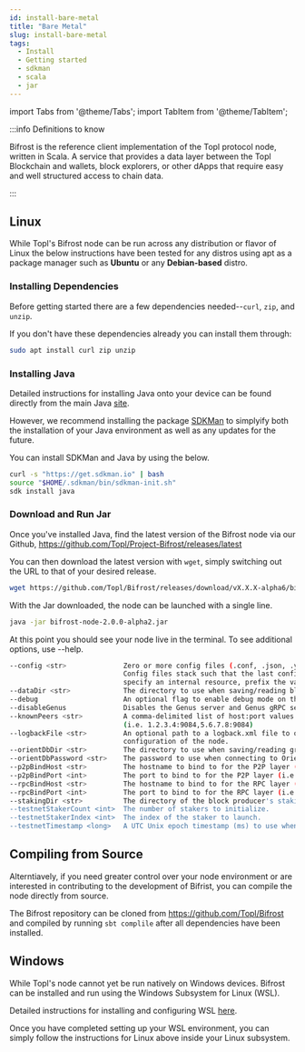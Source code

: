 ```yaml
---
id: install-bare-metal
title: "Bare Metal"
slug: install-bare-metal
tags:
  - Install
  - Getting started
  - sdkman
  - scala
  - jar
---
```


import Tabs from '@theme/Tabs';
import TabItem from '@theme/TabItem';

:::info Definitions to know

<Tabs>
  <TabItem value="Bifrost" label="Bifrost">Bifrost is the reference client implementation of the Topl protocol node, written in Scala.</TabItem>
  <TabItem value="Genus" label="Genus">A service that provides a data layer between the Topl Blockchain and wallets, block explorers, or other dApps that require easy and well structured access to chain data.</TabItem>
</Tabs>

:::

## Linux

While Topl's Bifrost node can be run across any distribution or flavor of Linux the below instructions have been tested for any distros using apt as a package manager such as **Ubuntu** or any **Debian-based** distro.

### Installing Dependencies

Before getting started there are a few dependencies needed--`curl`, `zip`, and `unzip`.

If you don't have these dependencies already you can install them through:

```sh
sudo apt install curl zip unzip
```

### Installing Java

Detailed instructions for installing Java onto your device can be found directly from the main Java [site](https://www.java.com/en/download/help/linux_install.html).

However, we recommend installing the package [SDKMan](https://sdkman.io/) to simplyify both the installation of your Java environment as well as any updates for the future.

You can install SDKMan and Java by using the below.

```sh
curl -s "https://get.sdkman.io" | bash
source "$HOME/.sdkman/bin/sdkman-init.sh"
sdk install java
```

### Download and Run Jar

Once you've installed Java, find the latest version of the Bifrost node via our Github, https://github.com/Topl/Project-Bifrost/releases/latest 

You can then download the latest version with `wget`, simply switching out the URL to that of your desired release.

```sh
wget https://github.com/Topl/Bifrost/releases/download/vX.X.X-alpha6/bifrost-node-2.0.0-alpha6.jar 
```
With the Jar downloaded, the node can be launched with a single line.

```sh
java -jar bifrost-node-2.0.0-alpha2.jar
```

At this point you should see your node live in the terminal. To see additional options, use --help.

```sh
--config <str>              Zero or more config files (.conf, .json, .yaml) to apply to the node.
                            Config files stack such that the last config file takes precedence. To
                            specify an internal resource, prefix the value with "resource://".
--dataDir <str>             The directory to use when saving/reading blockchain data
--debug                     An optional flag to enable debug mode on this node.
--disableGenus              Disables the Genus server and Genus gRPC services
--knownPeers <str>          A comma-delimited list of host:port values to connect to at launch
                            (i.e. 1.2.3.4:9084,5.6.7.8:9084)
--logbackFile <str>         An optional path to a logback.xml file to override the logging
                            configuration of the node.
--orientDbDir <str>         The directory to use when saving/reading graph data
--orientDbPassword <str>    The password to use when connecting to OrientDB
--p2pBindHost <str>         The hostname to bind to for the P2P layer (i.e. localhost or 0.0.0.0)
--p2pBindPort <int>         The port to bind to for the P2P layer (i.e. 9084)
--rpcBindHost <str>         The hostname to bind to for the RPC layer (i.e. localhost or 0.0.0.0)
--rpcBindPort <int>         The port to bind to for the RPC layer (i.e. 9085)
--stakingDir <str>          The directory of the block producer's staking keys
--testnetStakerCount <int>  The number of stakers to initialize.
--testnetStakerIndex <int>  The index of the staker to launch.
--testnetTimestamp <long>   A UTC Unix epoch timestamp (ms) to use when seeding a private testnet.
```

## Compiling from Source

Alterntiavely, if you need greater control over your node environment or are interested in contributing to the development of Bifrist, you can compile the node directly from source.

The Bifrost repository can be cloned from https://github.com/Topl/Bifrost and compiled by running ``sbt complile`` after all dependencies have been installed.

## Windows

While Topl's node cannot yet be run natively on Windows devices. Bifrost can be installed and run using the Windows Subsystem for Linux (WSL).

Detailed instructions for installing and configuring WSL [here](https://learn.microsoft.com/en-us/windows/wsl/install).

Once you have completed setting up your WSL environment, you can simply follow the instructions for Linux above inside your Linux subsystem.